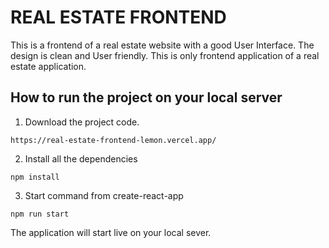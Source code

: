# REAL ESTATE FRONTEND

This is a frontend of a real estate website with a good User Interface. The design is clean and User friendly. This is only frontend application of a real estate application.

## How to run the project on your local server

1. Download the project code.

```
https://real-estate-frontend-lemon.vercel.app/
```

2. Install all the dependencies

```
npm install
```

3. Start command from create-react-app

```
npm run start
```

The application will start live on your local sever.
